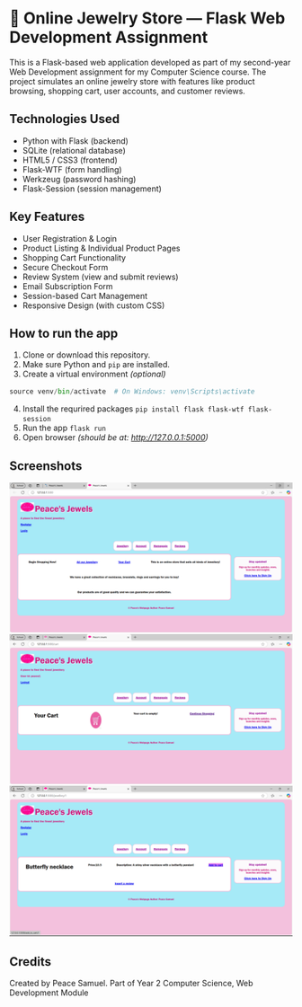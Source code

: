 # 💎 Online Jewelry Store — Flask Web Development Assignment
This is a Flask-based web application developed as part of my second-year Web Development assignment for my Computer Science course. The project simulates an online jewelry store with features like product browsing, shopping cart, user accounts, and customer reviews.

## Technologies Used
- Python with Flask (backend)
- SQLite (relational database)
- HTML5 / CSS3 (frontend)
- Flask-WTF (form handling)
- Werkzeug (password hashing)
- Flask-Session (session management)

## Key Features
- User Registration & Login
- Product Listing & Individual Product Pages
- Shopping Cart Functionality
- Secure Checkout Form
- Review System (view and submit reviews)
- Email Subscription Form
- Session-based Cart Management
- Responsive Design (with custom CSS)

## How to run the app
1. Clone or download this repository.
2. Make sure Python and `pip` are installed.
3. Create a virtual environment _(optional)_
```python -m venv venv
source venv/bin/activate  # On Windows: venv\Scripts\activate
 ```
4. Install the requrired packages `pip install flask flask-wtf flask-session`
5. Run the app `flask run`
6. Open browser _(should be at: http://127.0.0.1:5000)_

## Screenshots
![Homepage](screenshots/homepage.png)
![Cart](screenshots/cart.png)
![Product Page](screenshots/product.png)

## Credits
Created by Peace Samuel.
Part of Year 2 Computer Science, Web Development Module
